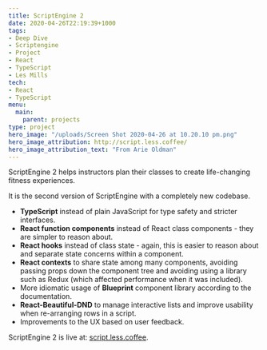 ```yaml
---
title: ScriptEngine 2
date: 2020-04-26T22:19:39+1000
tags:
- Deep Dive
- Scriptengine
- Project
- React
- TypeScript
- Les Mills
tech:
- React
- TypeScript
menu:
  main:
    parent: projects
type: project
hero_image: "/uploads/Screen Shot 2020-04-26 at 10.20.10 pm.png"
hero_image_attribution: http://script.less.coffee/
hero_image_attribution_text: "From Arie Oldman"
---
```


<div style="display: none">
    The improved edition of ScriptEngine - using TypeScript, React Hooks, React Contexts, Blueprint and React Beautiful DND.
</div>

ScriptEngine 2 helps instructors plan their classes to create life-changing fitness experiences.

It is the second version of ScriptEngine with a completely new codebase.

* **TypeScript** instead of plain JavaScript for type safety and stricter interfaces.
* **React function components** instead of React class components - they are simpler to reason about.
* **React hooks** instead of class state - again, this is easier to reason about and separate state concerns within a component.
* **React contexts** to share state among many components, avoiding passing props down the component tree and avoiding using a library such as Redux (which affected performance when it was included).
* More idiomatic usage of **Blueprint** component library according to the documentation.
* **React-Beautiful-DND** to manage interactive lists and improve usability when re-arranging rows in a script.
* Improvements to the UX based on user feedback.

ScriptEngine 2 is live at: [script.less.coffee](http://script.less.coffee).
